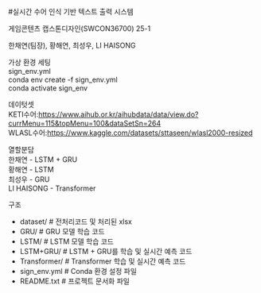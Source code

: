 #실시간 수어 인식 기반 텍스트 출력 시스템

게임콘텐츠 캡스톤디자인(SWCON36700) 25-1

한채연(팀장), 황해연, 최성우, LI HAISONG
  
가상 환경 세팅  
sign_env.yml  
conda env create -f sign_env.yml  
conda activate sign_env

데이텃셋  
KETI수어:https://www.aihub.or.kr/aihubdata/data/view.do?currMenu=115&topMenu=100&dataSetSn=264  
WLASL수어:https://www.kaggle.com/datasets/sttaseen/wlasl2000-resized

열할분담  
한채연 - LSTM + GRU  
황해연 - LSTM  
최성우 - GRU  
LI HAISONG - Transformer

구조
- dataset/        # 전처리코드 및 처리된 xlsx
- GRU/            # GRU 모델 학습 코드
- LSTM/           # LSTM 모델 학습 코드
- LSTM+GRU/       # LSTM + GRU를 학습 및 실시간 예측 코드
- Transformer/    # Transformer 학습 및 실시간 예측 코드
- sign_env.yml    # Conda 환경 설정 파일
- README.txt      # 프로젝트 문서화 파일
